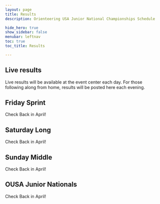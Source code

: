 ```yaml
---
layout: page
title: Results
description: Orienteering USA Junior National Championships Schedule

hide_hero: true
show_sidebar: false
menubar: leftnav
toc: true
toc_title: Results

---
```


## Live results
Live results will be available at the event center each day.
For those following along from home, results will be posted here each evening.

## Friday Sprint
Check Back in April!

## Saturday Long
Check Back in April!

## Sunday Middle
Check Back in April!

## OUSA Junior Nationals
Check Back in April!